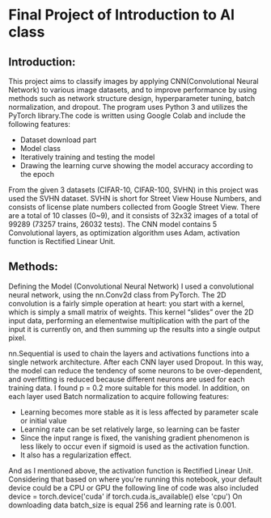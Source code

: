 # Final Project of Introduction to AI class
## Introduction:

This project aims to classify images by applying CNN(Convolutional Neural Network) to various image datasets, and to improve performance by using methods such as network structure design, hyperparameter tuning, batch normalization, and dropout.
The program uses Python 3 and utilizes the PyTorch library.The code is written using Google Colab and include the following features:
-   Dataset download part
-   Model class
-   Iteratively training and testing the model
-   Drawing the learning curve showing the model accuracy according to the epoch

From the given 3 datasets (CIFAR-10, CIFAR-100, SVHN) in this project was used the SVHN dataset.  SVHN is short for Street View House Numbers, and consists of license plate numbers collected from Google Street View. There are a total of 10 classes (0~9), and it consists of 32x32 images of a total of 99289 (73257 trains, 26032 tests).
The CNN model contains 5 Convolutional layers, as optimization algorithm uses Adam, activation function is Rectified Linear Unit.

## Methods:
Defining the Model (Convolutional Neural Network)
I used a convolutional neural network, using the nn.Conv2d class from PyTorch.
The 2D convolution is a fairly simple operation at heart: you start with a kernel, which is simply a small matrix of weights. This kernel “slides” over the 2D input data, performing an elementwise multiplication with the part of the input it is currently on, and then summing up the results into a single output pixel.

nn.Sequential is used to chain the layers and activations functions into a single network architecture.
After each CNN layer used Dropout. In this way, the model can reduce the tendency of some neurons to be over-dependent, and overfitting is reduced because different neurons are used for each training data. I found p = 0.2 more suitable for this model.
In addition, on each layer used Batch normalization to acquire following features:
- Learning becomes more stable as it is less affected by parameter scale or initial value
- Learning rate can be set relatively large, so learning can be faster
- Since the input range is fixed, the vanishing gradient phenomenon is less likely to occur even if sigmoid is used as the activation function.
- It also has a regularization effect.

And as I mentioned above, the activation function is Rectified Linear Unit.
Considering that based on where you're running this notebook, your default device could be a CPU or GPU the following line of code was also included
device = torch.device('cuda' if torch.cuda.is_available() else 'cpu')
On downloading data batch_size is equal 256 and learning rate is 0.001.
